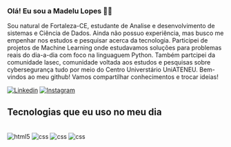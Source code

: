 ### Olá! Eu sou a Madelu Lopes 🖐🏾
Sou natural de Fortaleza-CE, estudante de Analise e desenvolvimento de sistemas e Ciência de Dados. Ainda não possuo experiência, mas busco me empenhar nos estudos e pesquisar acerca da tecnologia.  Participei de projetos de Machine Learning onde estudavamos soluções para problemas reais do dia-a-dia com foco na linguaguem Python. Também partcipei da comunidade lasec, comunidade voltada aos estudos e pesquisas sobre cybersegurança tudo por meio do Centro Universtário UniATENEU. Bem-vindos ao meu github! Vamos compartilhar conhecimentos e trocar ideias!


[![Linkedin](https://img.shields.io/badge/LinkedIn-0077B5?style=for-the-badge&logo=linkedin&logoColor=white)](https://www.linkedin.com/in/madelu-lopes-089388120)
[![Instagram](https://img.shields.io/badge/Instagram-E4405F?style=for-the-badge&logo=instagram&logoColor=white)](https://www.instagram.com/madelul87)



## Tecnologias que eu uso no meu dia
<div style="Display: inline_block"><br>
<img align="center" alt="html5" src="https://img.shields.io/badge/HTML5-E34F26?style=for-the-badge&logo=html5&logoColor=white"/>
  <img align="center" alt="css" src="https://img.shields.io/badge/CSS3-239120?style=for-the-badge&logo=html5&logoColor=white"/>
  <img align="center" alt="css" src="https://img.shields.io/badge/Python-3776AB?style=for-the-badge&logo=html5&logoColor=white"/>
   <img align="center" alt="css" src="https://img.shields.io/badge/JavaScript-323330?style=for-the-badge&logo=html5&logoColor=white"/>
</div><br>


